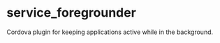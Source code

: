 service_foregrounder
====================

Cordova plugin for keeping applications active while in the background.
